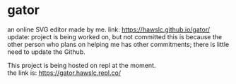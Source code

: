 # gator
an online SVG editor
made by me.
link: https://hawslc.github.io/gator/
update: project is being worked on, but not committed
this is because the other person who plans on helping me has other commitments; there is little need to update the Github.

This project is being hosted on  repl at the moment.   
the link is: https://gator.hawslc.repl.co/
